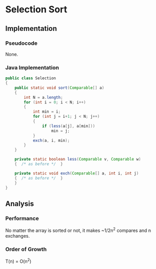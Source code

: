 # Selection Sort

## Implementation

### Pseudocode

None.

### Java Implementation

``` java
public class Selection
{
    public static void sort(Comparable[] a)
    {
        int N = a.length;
        for (int i = 0; i < N; i++)
        {
            int min = i;
            for (int j = i+1; j < N; j++)
            {
                if (less(a[j], a[min]))
                    min = j;
            }
            exch(a, i, min);
        }
    }

    private static boolean less(Comparable v, Comparable w)
    {  /* as before */  }

    private static void exch(Comparable[] a, int i, int j)
    {  /* as before */  }
    }
}
```

## Analysis

### Performance

No matter the array is sorted or not, it makes ~1/2n<sup>2</sup> compares and n exchanges.

### Order of Growth

T(n) = O(n<sup>2</sup>)

